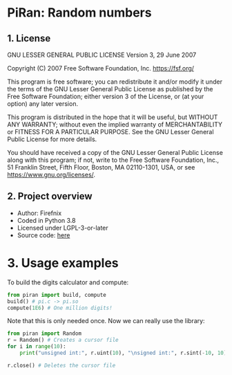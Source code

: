 # PiRan: Random numbers

## 1. License
GNU LESSER GENERAL PUBLIC LICENSE
    Version 3, 29 June 2007

Copyright (C)  2007 Free Software Foundation, Inc. <https://fsf.org/>

This program is free software; you can redistribute it and/or
modify it under the terms of the GNU Lesser General Public
License as published by the Free Software Foundation; either
version 3 of the License, or (at your option) any later version.

This program is distributed in the hope that it will be useful,
but WITHOUT ANY WARRANTY; without even the implied warranty of
MERCHANTABILITY or FITNESS FOR A PARTICULAR PURPOSE.  See the GNU
Lesser General Public License for more details.

You should have received a copy of the GNU Lesser General Public License
along with this program; if not, write to the Free Software Foundation,
Inc., 51 Franklin Street, Fifth Floor, Boston, MA  02110-1301, USA, or see
<https://www.gnu.org/licenses/>.

## 2. Project overview
  -  Author: Firefnix
  -  Coded in Python 3.8
  -  Licensed under LGPL-3-or-later
  -  Source code: [here][src]

# 3. Usage examples
To build the digits calculator and compute:
```py
from piran import build, compute
build() # pi.c -> pi.so
compute(1E6) # One million digits!
```
Note that this is only needed once.
Now we can really use the library:
```py
from piran import Random
r = Random() # Creates a cursor file
for i in range(10):
    print("unsigned int:", r.uint(10), "\nsigned int:", r.sint(-10, 10))

r.close() # Deletes the cursor file
```

[src]: https://github.com/Firefnix/PiRan
